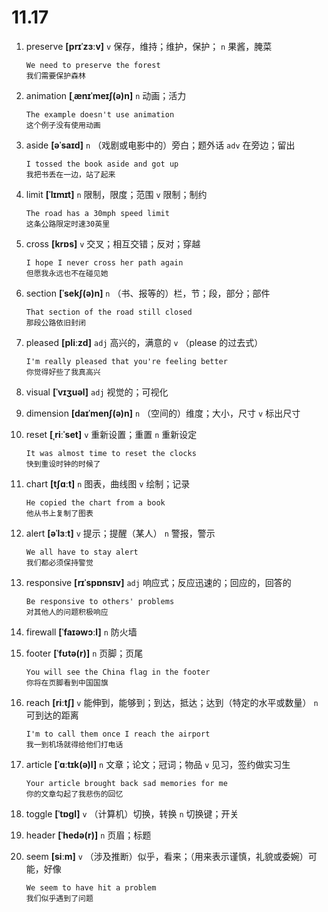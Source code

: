 # 11.17

1. preserve **[prɪˈzɜːv]** `v` 保存，维持；维护，保护； `n` 果酱，腌菜

   ```
   We need to preserve the forest
   我们需要保护森林
   ```

2. animation **[ˌænɪˈmeɪʃ(ə)n]** `n` 动画；活力

   ```
   The example doesn't use animation
   这个例子没有使用动画
   ```

3. aside **[əˈsaɪd]** `n` （戏剧或电影中的）旁白；题外话 `adv` 在旁边；留出

   ```
   I tossed the book aside and got up
   我把书丢在一边，站了起来
   ```

4. limit **[ˈlɪmɪt]** `n` 限制，限度；范围 `v` 限制；制约

   ```
   The road has a 30mph speed limit
   这条公路限定时速30英里
   ```

5. cross **[krɒs]** `v` 交叉；相互交错；反对；穿越

   ```
   I hope I never cross her path again
   但愿我永远也不在碰见她
   ```

6. section **[ˈsekʃ(ə)n]** `n` （书、报等的）栏，节；段，部分；部件

   ```
   That section of the road still closed
   那段公路依旧封闭
   ```

7. pleased **[pliːzd]** `adj` 高兴的，满意的 `v` （please 的过去式）

   ```
   I'm really pleased that you're feeling better
   你觉得好些了我真高兴
   ```

8. visual **[ˈvɪʒuəl]** `adj` 视觉的；可视化

9. dimension **[daɪˈmenʃ(ə)n]** `n` （空间的）维度；大小，尺寸 `v` 标出尺寸

10. reset **[ˌriːˈset]** `v` 重新设置；重置 `n` 重新设定

    ```
    It was almost time to reset the clocks
    快到重设时钟的时候了
    ```

11. chart **[tʃɑːt]** `n` 图表，曲线图 `v` 绘制；记录

    ```
    He copied the chart from a book
    他从书上复制了图表
    ```

12. alert **[əˈlɜːt]** `v` 提示；提醒（某人） `n` 警报，警示

    ```
    We all have to stay alert
    我们都必须保持警觉
    ```

13. responsive **[rɪˈspɒnsɪv]** `adj` 响应式；反应迅速的；回应的，回答的

    ```
    Be responsive to others' problems
    对其他人的问题积极响应
    ```

14. firewall **[ˈfaɪəwɔːl]** `n` 防火墙

15. footer **[ˈfʊtə(r)]** `n` 页脚；页尾

    ```
    You will see the China flag in the footer
    你将在页脚看到中国国旗
    ```

16. reach **[riːtʃ]** `v` 能伸到，能够到；到达，抵达；达到（特定的水平或数量） `n` 可到达的距离

    ```
    I'm to call them once I reach the airport
    我一到机场就得给他们打电话
    ```

17. article **[ˈɑːtɪk(ə)l]** `n` 文章；论文；冠词；物品 `v` 见习，签约做实习生

    ```
    Your article brought back sad memories for me
    你的文章勾起了我悲伤的回忆
    ```

18. toggle **[ˈtɒɡl]** `v` （计算机）切换，转换 `n` 切换键；开关

19. header **[ˈhedə(r)]** `n` 页眉；标题

20. seem **[siːm]** `v` （涉及推断）似乎，看来；（用来表示谨慎，礼貌或委婉）可能，好像
    ```
    We seem to have hit a problem
    我们似乎遇到了问题
    ```

